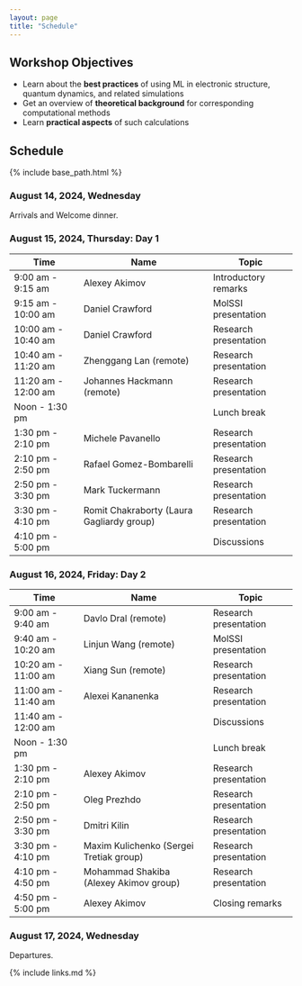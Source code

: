 ```yaml
---
layout: page
title: "Schedule"
---
```


## Workshop Objectives

* Learn about the **best practices** of using ML in electronic structure, quantum dynamics, and related simulations
* Get an overview of **theoretical background** for corresponding computational methods
* Learn **practical aspects** of such calculations



## Schedule

{% include base_path.html %}

### August 14, 2024, Wednesday

 Arrivals and Welcome dinner.

### August 15, 2024, Thursday: Day 1

|       Time           |       Name       |         Topic                            |
|----------------------|------------------|------------------------------------------|
|  9:00 am -  9:15 am  | Alexey Akimov    | Introductory remarks                     |
|  9:15 am - 10:00 am  | Daniel Crawford  | MolSSI presentation                      |
| 10:00 am - 10:40 am  | Daniel Crawford  | Research presentation                    |
| 10:40 am - 11:20 am  | Zhenggang Lan (remote)  | Research presentation             |
| 11:20 am - 12:00 am  | Johannes Hackmann (remote)  | Research presentation         |
| Noon -      1:30 pm  | |  Lunch break |
|  1:30 pm -  2:10 pm  | Michele Pavanello  | Research presentation         |
|  2:10 pm -  2:50 pm  | Rafael Gomez-Bombarelli  | Research presentation         |
|  2:50 pm -  3:30 pm  | Mark Tuckermann  | Research presentation         |
|  3:30 pm -  4:10 pm  | Romit Chakraborty (Laura Gagliardy group)  | Research presentation      |
|  4:10 pm -  5:00 pm  |   | Discussions      |


### August 16, 2024, Friday: Day 2

|       Time           |       Name       |         Topic                            |
|----------------------|------------------|------------------------------------------|
|  9:00 am -  9:40 am  | Davlo Dral (remote)  | Research presentation                |
|  9:40 am - 10:20 am  | Linjun Wang (remote)  | MolSSI presentation                 |
| 10:20 am - 11:00 am  | Xiang Sun (remote)  | Research presentation                    |
| 11:00 am - 11:40 am  | Alexei Kananenka   | Research presentation             |
| 11:40 am - 12:00 am  |   | Discussions         |
| Noon -      1:30 pm  | |  Lunch break |
|  1:30 pm -  2:10 pm  | Alexey Akimov  | Research presentation         |
|  2:10 pm -  2:50 pm  | Oleg Prezhdo  | Research presentation         |
|  2:50 pm -  3:30 pm  | Dmitri Kilin  | Research presentation         |
|  3:30 pm -  4:10 pm  | Maxim Kulichenko (Sergei Tretiak group)  | Research presentation      |
|  4:10 pm -  4:50 pm  | Mohammad Shakiba (Alexey Akimov group)  | Research presentation      |
|  4:50 pm -  5:00 pm  | Alexey Akimov | Closing remarks      |

### August 17, 2024, Wednesday

 Departures.



{% include links.md %}
